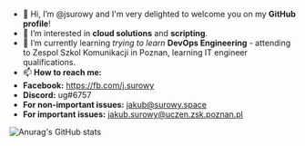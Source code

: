 - 👋 Hi, I’m @jsurowy and I'm very delighted to welcome you on my <b>GitHub profile</b>!
- 👀 I’m interested in <b>cloud solutions</b> and <b>scripting</b>.
- 🌱 I’m currently learning <spoiler><i>trying to learn</i></spoiler> <b>DevOps Engineering</b> - attending to Zespol Szkol Komunikacji in Poznan, learning IT engineer qualifications.
- 📫 <b>How to reach me:</b>
-  <b>Facebook:</b> https://fb.com/j.surowy
-  <b>Discord:</b> ug#6757
-  <b>For non-important issues:</b> <a href=mailto:jakub@surowy.space>jakub@surowy.space</a>
-  <b>For important issues:</b> <a href=mailto:jakub.surowy@uczen.zsk.poznan.pl>jakub.surowy@uczen.zsk.poznan.pl</a>


![Anurag's GitHub stats](https://github-readme-stats.vercel.app/api?username=jsurowy&show_icons=true&theme=synthwave)

<!---
jsurowy/jsurowy is a ✨ special ✨ repository because its `README.md` (this file) appears on your GitHub profile.
You can click the Preview link to take a look at your changes.
--->
